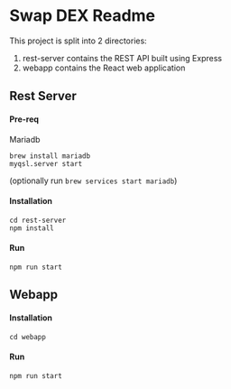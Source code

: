 # Swap DEX Readme

This project is split into 2 directories:
1. rest-server contains the REST API built using Express
2. webapp contains the React web application





## Rest Server 

#### Pre-req 
Mariadb
```shell
brew install mariadb 
myqsl.server start
```

(optionally run ```brew services start mariadb```)

#### Installation

```shell
cd rest-server
npm install 
```

#### Run
```shell
npm run start
``` 

## Webapp

#### Installation
```shell
cd webapp
```
#### Run
```shell
npm run start
```


